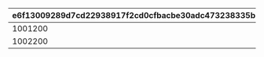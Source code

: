 |e6f13009289d7cd22938917f2cd0cfbacbe30adc473238335b2063c25d40dcd7|04a2c2cfd8a58da7532b23fc0668d83beb437698d39ff2f3d671c3cf45841ab5|0a81a267b2a72a3239ce705fabf4007f176e0c2ed3e1dc8e0631babaa720196b|c1164ca55fc316e06dbf62c460e17d57198792246010c04320cc2d53a9283239|e83eca6c70be1b82b656b70c03e2a025dd65c2b8f666b0992e4a9c367e55c0ac|e4394150da36e77aa4f14c5406a7d44844b85e4edc2519664b011a73e664cdaf|2f8e76087522cc9d79cf707c1133971397967879b506bfa45286f72d05ced77a|2aeae5ad88ef9785702f74ec644a53315baaa9c1c002760cc563deda9abf3271|217bb3c910f7e9ee616cc18704fecca6cd0474f11b767be38782ed68336c8f5d|c1a77d95ce719f82ce676eb92f0651b975f3b3a8568b17b30e0beab28f6adb3c|
| --- | --- | --- | --- | --- | --- | --- | --- | --- | --- |
|1001200|2019/04/01 22:00:00|2019/04/02 5:00:00|1001|2019/04/01 23:59:59|2019/03/31|1001100|2019/04/08 23:59:59|0|2019/03/31|
|1002200|2020/04/01|2020/04/02 5:00:00|1002|2020/04/01 23:59:59|2020/04/01|1002100|2020/04/08 23:59:59|1001|2020/04/01|